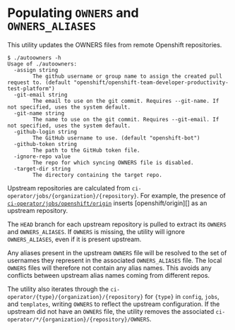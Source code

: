 # Populating `OWNERS` and `OWNERS_ALIASES`

This utility updates the OWNERS files from remote Openshift repositories.

```
$ ./autoowners -h
Usage of ./autoowners:
  -assign string
        The github username or group name to assign the created pull request to. (default "openshift/openshift-team-developer-productivity-test-platform")
  -git-email string
        The email to use on the git commit. Requires --git-name. If not specified, uses the system default.
  -git-name string
        The name to use on the git commit. Requires --git-email. If not specified, uses the system default.
  -github-login string
        The GitHub username to use. (default "openshift-bot")
  -github-token string
        The path to the GitHub token file.
  -ignore-repo value
        The repo for which syncing OWNERS file is disabled.
  -target-dir string
        The directory containing the target repo.

```

Upstream repositories are calculated from `ci-operator/jobs/{organization}/{repository}`.
For example, the presence of [`ci-operator/jobs/openshift/origin`](../../ci-operator/jobs/openshift/origin) inserts [openshift/origin][] as an upstream repository.

The `HEAD` branch for each upstream repository is pulled to extract its `OWNERS` and `OWNERS_ALIASES`.
If `OWNERS` is missing, the utility will ignore `OWNERS_ALIASES`, even if it is present upstream.

Any aliases present in the upstream `OWNERS` file will be resolved to the set of usernames they represent in the associated
`OWNERS_ALIASES` file.  The local `OWNERS` files will therefore not contain any alias names.  This avoids any conflicts between 
upstream alias names coming from  different repos.

The utility also iterates through the `ci-operator/{type}/{organization}/{repository}` for `{type}` in `config`, `jobs`, and `templates`, writing `OWNERS` to reflect the upstream configuration.
If the upstream did not have an `OWNERS` file, the utility removes the associated `ci-operator/*/{organization}/{repository}/OWNERS`.
